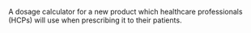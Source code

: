 A dosage calculator for a new product which healthcare professionals (HCPs) will use when prescribing it to their patients.